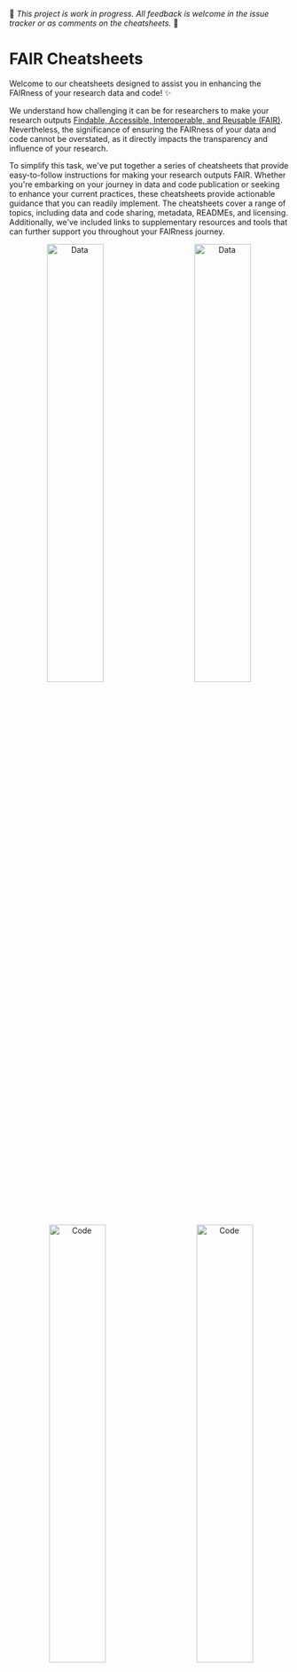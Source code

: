 🌟 *This project is work in progress. All feedback is welcome in the issue tracker or as comments on the cheatsheets.* 🌟 

# FAIR Cheatsheets

Welcome to our cheatsheets designed to assist you in enhancing the FAIRness of your research data and code! :sparkles:

We understand how challenging it can be for researchers to make your research outputs [Findable, Accessible, Interoperable, and Reusable (FAIR)](https://en.wikipedia.org/wiki/FAIR_data). Nevertheless, the significance of ensuring the FAIRness of your data and code cannot be overstated, as it directly impacts the transparency and influence of your research.

To simplify this task, we've put together a series of cheatsheets that provide easy-to-follow instructions for making your research outputs FAIR. Whether you're embarking on your journey in data and code publication or seeking to enhance your current practices, these cheatsheets provide actionable guidance that you can readily implement. The cheatsheets cover a range of topics, including data and code sharing, metadata, READMEs, and licensing. Additionally, we've included links to supplementary resources and tools that can further support you throughout your FAIRness journey.

<p align="center">
  <a href="cheatsheets/FAIR_data_publishing/cheatsheet_FAIR_data_publishing.pdf">
  <img alt="Data" src="![1](https://github.com/UtrechtUniversity/FAIR-Cheatsheets/assets/128072114/87d724bb-6fee-46c7-908a-4d3c6265f58b)" width="45%"></a>&nbsp; &nbsp; &nbsp; &nbsp;  
  <a href="cheatsheets/FAIR_data_publishing/README_FAIR_data_publishing.md"><img alt="Data" src="https://github-production-user-asset-6210df.s3.amazonaws.com/12981139/243691072-200b02c7-6592-4866-91df-8d0f16b1e2ae.png" width="45%"></a>
</p>
<p align="center"> 
  <a href="cheatsheets/FAIR_code_publishing/cheatsheet_FAIR_code_publishing.pdf">
  <img alt="Code" src="https://github-production-user-asset-6210df.s3.amazonaws.com/12981139/243691095-3ae71929-4824-45e3-8eb5-5efce2ae4916.png" width="45%"></a>&nbsp; &nbsp; &nbsp; &nbsp;  
  <a href="cheatsheets/FAIR_code_publishing/README_FAIR_code_publishing.md"><img alt="Code" src="https://github-production-user-asset-6210df.s3.amazonaws.com/12981139/243691111-d6185249-3e89-48a3-a0ea-b95fa2ccddf3.png" width="45%"></a>
</p>

## Contributions are welcome! :star:

In order to advance this project of the FAIR cheatsheets, your contributions are very much appreciated. :raised_hands: Possible ways get yourself involved are:

### Contribute to data or code cheatsheet :pencil:

- Add or improve FAIR "actions"
- Textual improvements
- Add references

### Create a new FAIR cheatsheet using the template :page_facing_up:

- Create a FAIR cheatsheet for your specific output based on this template
- Make topic-specific cheatsheets

Use this template to get yourself started:

<p align="center">
  <img alt="Template" src="https://user-images.githubusercontent.com/128072114/235348909-19ae1d18-1a79-498b-aca5-6e92cbb47c64.png" width="25%">&nbsp; &nbsp; &nbsp; &nbsp;
  <img alt="Template" src="https://user-images.githubusercontent.com/128072114/235349097-ee874dbf-0025-46a2-b290-c787fb43eef3.png" width="25%">
</p>

For a more in-depth guide on how to contribute, visit the [contributing.md](https://github.com/UtrechtUniversity/FAIR-Cheatsheets/blob/main/CONTRIBUTING.md) on this GitHub page

### License

The FAIR cheatsheets are published under the [CC-BY license](/LICENSE).
